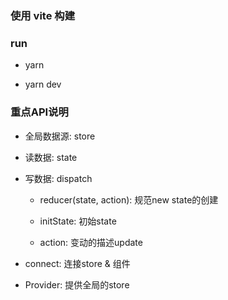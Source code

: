 ### 使用 vite 构建

### run

- yarn

- yarn dev

### 重点API说明

- 全局数据源: store

- 读数据: state

- 写数据: dispatch

  - reducer(state, action): 规范new state的创建

  - initState: 初始state

  - action: 变动的描述update

- connect: 连接store & 组件

- Provider: 提供全局的store